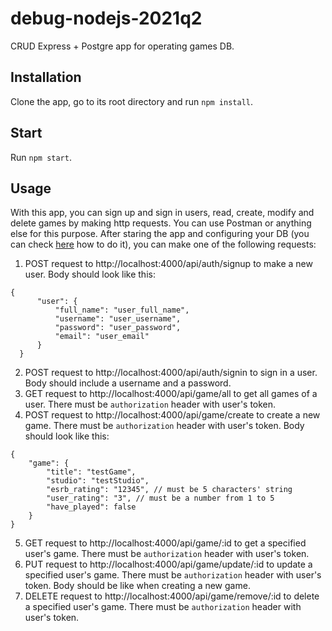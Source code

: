 # debug-nodejs-2021q2
CRUD Express + Postgre app for operating games DB. 
## Installation
Clone the app, go to its root directory and run `npm install`.
## Start 
Run `npm start`.
## Usage
With this app, you can sign up and sign in users, read, create, modify and delete games by making http requests. You can use Postman or anything else for this purpose. After staring the app and configuring your DB  (you can check [here](https://github.com/rolling-scopes-school/basic-nodejs-2021Q2/blob/master/descriptions/debug-nodejs.md) how to do it), you can make one of the following requests: 
1. POST request to http://localhost:4000/api/auth/signup to make a new user. Body should look like this: 
```
{
      "user": {
          "full_name": "user_full_name",
          "username": "user_username",
          "password": "user_password",
          "email": "user_email"
      }
  }
```
2. POST request to http://localhost:4000/api/auth/signin to sign in a user. Body should include a username and a password.
3. GET request to http://localhost:4000/api/game/all to get all games of a user. There must be `authorization` header with user's token.
4. POST request to http://localhost:4000/api/game/create to create a new game. There must be `authorization` header with user's token. Body should look like this: 
```
{
    "game": {
        "title": "testGame",
        "studio": "testStudio",
        "esrb_rating": "12345", // must be 5 characters' string
        "user_rating": "3", // must be a number from 1 to 5
        "have_played": false
    }
}
```
5. GET request to http://localhost:4000/api/game/:id to get a specified user's game. There must be `authorization` header with user's token.
6. PUT request to http://localhost:4000/api/game/update/:id to update a specified user's game. There must be `authorization` header with user's token. Body should be like when creating a new game. 
7. DELETE request to http://localhost:4000/api/game/remove/:id to delete a specified user's game. There must be `authorization` header with user's token.
